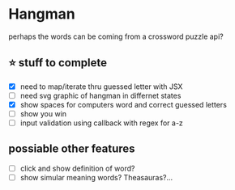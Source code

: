 # Hangman

perhaps the words can be coming from a crossword puzzle api?

## :star: stuff to complete

- [x] need to map/iterate thru guessed letter with JSX
- [ ] need svg graphic of hangman in differnet states
- [x] show spaces for computers word and correct guessed letters
- [ ] show you win
- [ ] input validation using callback with regex for a-z

## possiable other features

- [ ] click and show definition of word?
- [ ] show simular meaning words? Theasauras?...
